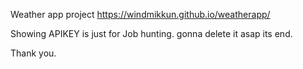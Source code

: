 Weather app project
https://windmikkun.github.io/weatherapp/

Showing APIKEY is just for Job hunting.
gonna delete it asap its end. 

Thank you.
